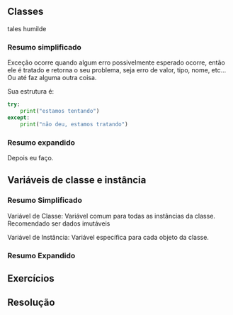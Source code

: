 ## Classes
tales humilde

### Resumo simplificado

Exceção ocorre quando algum erro possivelmente esperado ocorre, então ele é tratado e retorna o seu problema, seja erro de valor, tipo, nome, etc... Ou até faz alguma outra coisa.

Sua estrutura é: <br>
~~~python
try:
    print("estamos tentando")
except:
    print("não deu, estamos tratando")
~~~

### Resumo expandido

Depois eu faço.

## Variáveis de classe e instância

### Resumo Simplificado
Variável de Classe:
Variável comum para todas as instâncias da classe. Recomendado ser dados imutáveis

Variável de Instância:
Variável específica para cada objeto da classe.

### Resumo Expandido

## Exercícios

## Resolução
